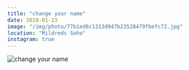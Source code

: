 ```yaml
---
title: "change your name"
date: 2018-01-23
image: "/img/photo/77b1ed6c1313d947b23528479fbefc72.jpg"
location: "Mildreds Soho"
instagram: true
---
```


![change your name](/img/photo/77b1ed6c1313d947b23528479fbefc72.jpg)
